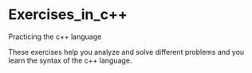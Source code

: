 # Exercises_in_c++
Practicing the c++ language

These exercises help you analyze and solve different problems and you learn the syntax of the c++ language.

